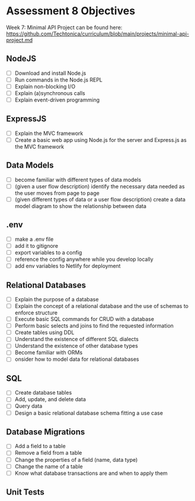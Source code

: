# Assessment 8 Objectives

Week 7: Minimal API Project can be found here: https://github.com/Techtonica/curriculum/blob/main/projects/minimal-api-project.md

## NodeJS

- [ ] Download and install Node.js
- [ ] Run commands in the Node.js REPL
- [ ] Explain non-blocking I/O
- [ ] Explain (a)synchronous calls
- [ ] Explain event-driven programming

## ExpressJS

- [ ] Explain the MVC framework
- [ ] Create a basic web app using Node.js for the server and Express.js as the MVC framework

## Data Models

- [ ] become familiar with different types of data models
- [ ] (given a user flow description) identify the necessary data needed as the user moves from page to page
- [ ] (given different types of data or a user flow description) create a data model diagram to show the relationship between data

## .env

- [ ] make a .env file
- [ ] add it to gitignore
- [ ] export variables to a config
- [ ] reference the config anywhere while you develop locally
- [ ] add env variables to Netlify for deployment

## Relational Databases

- [ ] Explain the purpose of a database
- [ ] Explain the concept of a relational database and the use of schemas to enforce structure
- [ ] Execute basic SQL commands for CRUD with a database
- [ ] Perform basic selects and joins to find the requested information
- [ ] Create tables using DDL
- [ ] Understand the existence of different SQL dialects
- [ ] Understand the existence of other database types
- [ ] Become familiar with ORMs
- [ ] onsider how to model data for relational databases

## SQL

- [ ] Create database tables
- [ ] Add, update, and delete data
- [ ] Query data
- [ ] Design a basic relational database schema fitting a use case

## Database Migrations

- [ ] Add a field to a table
- [ ] Remove a field from a table
- [ ] Change the properties of a field (name, data type)
- [ ] Change the name of a table
- [ ] Know what database transactions are and when to apply them

## Unit Tests
